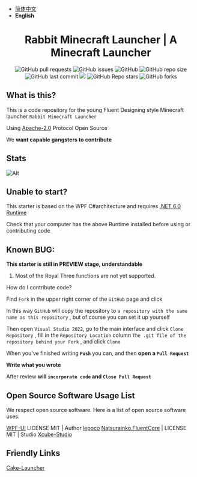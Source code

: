 - [简体中文](https://github.com/TUSITU123/Rabbit-Minecraft-Launcher/blob/main/README.md)
- **English**

<h1 align="center">Rabbit Minecraft Launcher | A Minecraft Launcher</h1>

<p align="center">
<img alt="GitHub pull requests" src="https://img.shields.io/github/issues-pr/TUSITU123/Rabbit-Minecraft-Launcher?label=Pull%20Requests&style=flat-square">
<img alt="GitHub issues" src="https://img.shields.io/github/issues/TUSITU123/Rabbit-Minecraft-Launcher?label=Issues&style=flat-square">
<img alt="GitHub" src="https://img.shields.io/github/license/TUSITU123/Rabbit-Minecraft-Launcher?label=License&style=flat-square">
<img alt="GitHub repo size" src="https://img.shields.io/github/repo-size/TUSITU123/Rabbit-Minecraft-Launcher?label=Repository%20Size&style=flat-square">
<img alt="GitHub last commit" src="https://img.shields.io/github/last-commit/TUSITU123/Rabbit-Minecraft-Launcher?label=Last%20commit&style=flat-square">
<img src="https://img.shields.io/badge/Author-TUSITU123-blue?style=flat-square">
<img alt="GitHub Repo stars" src="https://img.shields.io/github/stars/TUSITU123/Rabbit-Minecraft-Launcher?label=Stars&style=flat-square">
<img alt="GitHub forks" src="https://img.shields.io/github/forks/TUSITU123/Rabbit-Minecraft-Launcher?label=Forks&style=flat-square"> 
</p>

## What is this?

This is a code repository for the young Fluent Designing style Minecraft launcher `Rabbit Minecraft Launcher`

Using [Apache-2.0](https://github.com/TUSITU123/Rabbit-Minecraft-Launcher/blob/main/LICENSE) Protocol Open Source

We **want capable gangsters to contribute**

## Stats

![Alt](https://repobeats.axiom.co/api/embed/da47463127441eb69aac0b096cf679887b477731.svg "Repobeats analytics image")

## Unable to start?

This starter is based on the WPF C#architecture and requires [.NET 6.0 Runtime](https://dotnet.microsoft.com/download)

Check that your computer has the above Runtime installed before using or contributing code

## Known BUG:

**This starter is still in PREVIEW stage, understandable**

1. Most of the Royal Three functions are not yet supported.

How do I contribute code?

Find `Fork` in the upper right corner of the `GitHub` page and click

In this way `GitHub` will copy the repository to `a repository with the same name as this repository` , but of course you can set it up yourself

Then open `Visual Studio 2022`, go to the main interface and click `Clone Repository` , fill in the `Repository Location` column `The .git file of the repository behind your Fork` , and click `Clone`

When you've finished writing **`Push`** you can, and then **open a `Pull Request`**

**Write what you wrote**

After review **will `incorporate code` and `Close Pull Request`**

## Open Source Software Usage List

We respect open source software. Here is a list of open source software uses:

[WPF-UI](https://github.com/lepoco/wpfui) LICENSE MIT | Author [lepoco](https://github.com/lepoco)
[Natsurainko.FluentCore](https://github.com/Xcube-Studio/Natsurainko.FluentCore) | LICENSE MIT | Studio [Xcube-Studio](https://github.com/Xcube-Studio)

## Friendly Links

[Cake-Launcher](https://github.com/Big-Cake-jpg/Cake-Launcher)